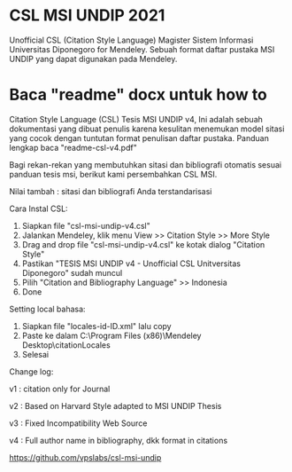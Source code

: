 # CSL MSI UNDIP 2021
Unofficial CSL (Citation Style Language) Magister Sistem Informasi Universitas Diponegoro for Mendeley. Sebuah format daftar pustaka MSI UNDIP yang dapat digunakan pada Mendeley.

Baca "readme" docx untuk how to
======================================
Citation Style Language (CSL) Tesis MSI UNDIP v4,
Ini adalah sebuah dokumentasi yang dibuat penulis karena kesulitan menemukan model sitasi yang cocok dengan tuntutan format penulisan daftar pustaka.
Panduan lengkap baca "readme-csl-v4.pdf"

Bagi rekan-rekan yang membutuhkan sitasi dan bibliografi otomatis sesuai panduan tesis msi, berikut kami persembahkan CSL MSI.

Nilai tambah : sitasi dan bibliografi Anda terstandarisasi

Cara Instal CSL:
1. Siapkan file "csl-msi-undip-v4.csl"
2. Jalankan Mendeley, klik menu View >> Citation Style >> More Style
3. Drag and drop file "csl-msi-undip-v4.csl" ke kotak dialog "Citation Style"
4. Pastikan "TESIS MSI UNDIP v4 - Unofficial CSL Unitversitas Diponegoro" sudah muncul
5. Pilih "Citation and Bibliography Language" >> Indonesia
6. Done

Setting local bahasa:
1. Siapkan file "locales-id-ID.xml" lalu copy
2. Paste ke dalam C:\Program Files (x86)\Mendeley Desktop\citationLocales
3. Selesai

Change log:

v1 : citation only for Journal

v2 : Based on Harvard Style adapted to MSI UNDIP Thesis

v3 : Fixed Incompatibility Web Source

v4 : Full author name in bibliography, dkk format in citations


https://github.com/vpslabs/csl-msi-undip
